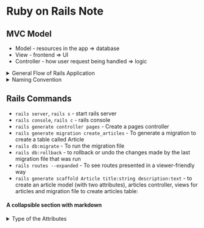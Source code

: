 # Ruby on Rails Note

## MVC Model
- Model - resources in the app => database 
- View - frontend => UI
- Controller - how user request being handled => logic

<details>
  <summary>General Flow of Rails Application</summary>
  - Request made at browser
  - Request received at router of rails application
  - Request routed to appropriate action in a controller
  - Controller#action either renders a view template or communicates with model
  - Model communicates with database
  - Model sends back information to controller
  - Controller renders view
</details>

<details>
  <summary>Naming Convention</summary>
  - Model name: article
  - Class name: Article -> Capitalized A and singular, CamelCase
  - File name: article.rb -> singular and all lowercase, snake_case
  - Table name: articles -> plural of model name and all lowercase
</details>

## Rails Commands
- `rails server`, `rails s` - start rails server
- `rails console`, `rails c` - rails console
- `rails generate controller pages` - Create a pages controller 
- `rails generate migration create_articles` - To generate a migration to create a table called Article
- `rails db:migrate` - To run the migration file
- `rails db:rollback` - to rollback or undo the changes made by the last migration file that was run
- `rails routes --expanded` - To see routes presented in a viewer-friendly way
- `rails generate scaffold Article title:string description:text` - to create an article model (with two attributes), articles controller, views for articles and migration file to create articles table:

#### A collapsible section with markdown
<details>
  <summary>Type of the Attributes </summary>
  
```ruby
  :string - used for small data types such as a title
  :text - used for longer pieces of textual data such as a paragraph
  :integer - used for storing whole numbers
  :binary - used for storing data such as images, audio or video
  :boolean - used for storing true and false values
  :date - used for storing date
  :datetime - used for storing the date and time in a single column
  :timestamp - used for storing the data and time in a single column but converted to UTC and convert back
  :decimal - used for storing decimals
  :float - used for storing decimals, when you do not care about the precision of the number since it rounds
  :primary_key - used for storing a unique key that can uniquely identify each row in a table
```
</details>
